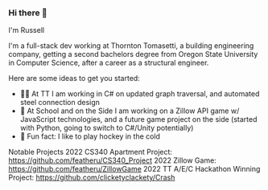 ### Hi there 👋

I'm Russell

I'm a full-stack dev working at Thornton Tomasetti, a building engineering company, getting a second bachelors degree from Oregon State University in Computer Science, after a career as a structural engineer. 

Here are some ideas to get you started:

- 👨‍💻 At TT I am working in C# on updated graph traversal, and automated steel connection design 
- 🦫 At School and on the Side I am working on a Zillow API game w/ JavaScript technologies, and a future game project on the side (started with Python, going to switch to C#/Unity potentially)
- 🏒 Fun fact: I like to play hockey in the cold

Notable Projects
2022 CS340 Apartment Project: https://github.com/featheru/CS340_Project
2022 Zillow Game: https://github.com/featheru/ZillowGame
2022 TT A/E/C Hackathon Winning Project: https://github.com/clicketyclackety/Crash
